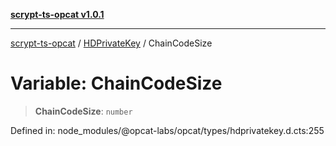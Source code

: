 [**scrypt-ts-opcat v1.0.1**](../../../README.md)

***

[scrypt-ts-opcat](../../../README.md) / [HDPrivateKey](../README.md) / ChainCodeSize

# Variable: ChainCodeSize

> **ChainCodeSize**: `number`

Defined in: node\_modules/@opcat-labs/opcat/types/hdprivatekey.d.cts:255
